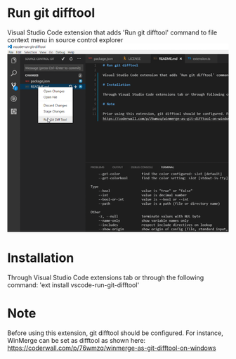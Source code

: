 # Run git difftool 

Visual Studio Code extension that adds 'Run git difftool' command to file context menu in source control explorer
![Demo GIF](image/Animation.gif)

# Installation

Through Visual Studio Code extensions tab or through the following command: 'ext install vscode-run-git-difftool'

# Note

Before using this extension, git difftool should be configured. For instance, WinMerge can be set as difftool as shown here: https://coderwall.com/p/76wmzq/winmerge-as-git-difftool-on-windows
